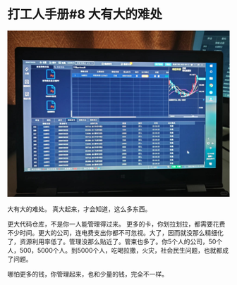 # 打工人手册#8 大有大的难处

 ![](img/3ba10b1e-06ee-49fe-bd7c-0b9ed09d95df.jpg)
 
大有大的难处。
真大起来，才会知道，这么多东西。

更大代码仓库，不是你一人能管理得过来。
更多的卡，你划拉划拉，都需要花费不少时间。更大的公司，连电费支出你都不可忽视。大了，因而就没那么精细化了，资源利用率低了。管理没那么贴近了。管束也多了。你5个人的公司，50个人，500，5000个人。到5000个人，吃喝拉撒，火灾，社会民生问题，也就都成了问题。

哪怕更多的钱，你管理起来，也和少量的钱，完全不一样。